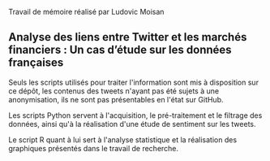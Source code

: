 Travail de mémoire réalisé par Ludovic Moisan

## Analyse des liens entre Twitter et les marchés financiers : Un cas d’étude sur les données françaises

Seuls les scripts utilisés pour traiter l'information sont mis à disposition sur ce dépôt, les contenus des tweets n'ayant pas été sujets à une anonymisation, ils ne sont pas présentables en l'état sur GitHub.

Les scripts Python servent à l'acquisition, le pré-traitement et le filtrage des données, ainsi qu'à la réalisation d'une étude de sentiment sur les tweets.

Le script R quant à lui sert à l'analyse statistique et la réalisation des graphiques présentés dans le travail de recherche.
